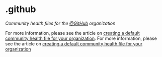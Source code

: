# .github

*Community health files for the [@GitHub](https://github.com/github) organization*

For more information, please see the article on [creating a default community health file for your organization](https://help.github.com/en/articles/creating-a-default-community-health-file-for-your-organization).
For more information, please see the article on [creating a default community health file for your organization](https://v58.home.blog)